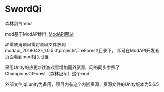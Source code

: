 # SwordQi

森林剑气mod

mod基于ModAPI制作,[ModAPI网站](https://modapi.survivetheforest.net/)

如需使用项目需将项目文件放到modapi_20180429_1.0.5.0\projects\TheForest\目录下， 即可在ModAPI开发者页面看到mod相关设置

采用Unity的热更新往游戏里增加而外资源，网络同步参照了
ChampionsOfForest（森林冠军）这个mod

外部文件jqi.unity为备用，项目内有这个内嵌资源，资源文件的Unity版本为5.6.5
